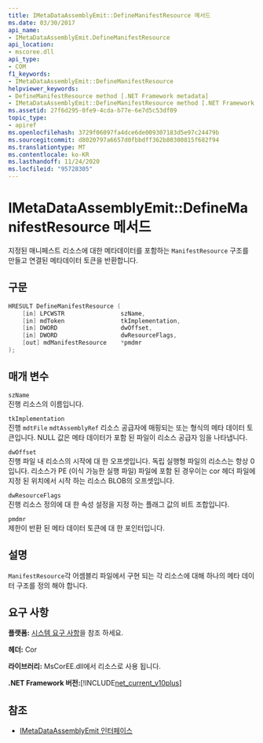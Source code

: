```yaml
---
title: IMetaDataAssemblyEmit::DefineManifestResource 메서드
ms.date: 03/30/2017
api_name:
- IMetaDataAssemblyEmit.DefineManifestResource
api_location:
- mscoree.dll
api_type:
- COM
f1_keywords:
- IMetaDataAssemblyEmit::DefineManifestResource
helpviewer_keywords:
- DefineManifestResource method [.NET Framework metadata]
- IMetaDataAssemblyEmit::DefineManifestResource method [.NET Framework metadata]
ms.assetid: 27f6d295-0fe9-4cda-b77e-6e7d5c53df09
topic_type:
- apiref
ms.openlocfilehash: 3729f06097fa4dce6de009307183d5e97c24479b
ms.sourcegitcommit: d8020797a6657d0fbbdff362b80300815f682f94
ms.translationtype: MT
ms.contentlocale: ko-KR
ms.lasthandoff: 11/24/2020
ms.locfileid: "95728305"
---
```

# <a name="imetadataassemblyemitdefinemanifestresource-method"></a>IMetaDataAssemblyEmit::DefineManifestResource 메서드

지정된 매니페스트 리소스에 대한 메타데이터를 포함하는 `ManifestResource` 구조를 만들고 연결된 메타데이터 토큰을 반환합니다.  
  
## <a name="syntax"></a>구문  
  
```cpp  
HRESULT DefineManifestResource (  
    [in] LPCWSTR                szName,
    [in] mdToken                tkImplementation,
    [in] DWORD                  dwOffset,
    [in] DWORD                  dwResourceFlags,  
    [out] mdManifestResource    *pmdmr  
);  
```  
  
## <a name="parameters"></a>매개 변수  

 `szName`  
 진행 리소스의 이름입니다.  
  
 `tkImplementation`  
 진행 `mdtFile` `mdtAssemblyRef` 리소스 공급자에 매핑되는 또는 형식의 메타 데이터 토큰입니다. NULL 값은 메타 데이터가 포함 된 파일이 리소스 공급자 임을 나타냅니다.  
  
 `dwOffset`  
 진행 파일 내 리소스의 시작에 대 한 오프셋입니다. 독립 실행형 파일의 리소스는 항상 0입니다. 리소스가 PE (이식 가능한 실행 파일) 파일에 포함 된 경우이는 cor 헤더 파일에 지정 된 위치에서 시작 하는 리소스 BLOB의 오프셋입니다.  
  
 `dwResourceFlags`  
 진행 리소스 정의에 대 한 속성 설정을 지정 하는 플래그 값의 비트 조합입니다.  
  
 `pmdmr`  
 제한이 반환 된 메타 데이터 토큰에 대 한 포인터입니다.  
  
## <a name="remarks"></a>설명  

 `ManifestResource`각 어셈블리 파일에서 구현 되는 각 리소스에 대해 하나의 메타 데이터 구조를 정의 해야 합니다.  
  
## <a name="requirements"></a>요구 사항  

 **플랫폼:** [시스템 요구 사항](../../get-started/system-requirements.md)을 참조 하세요.  
  
 **헤더:** Cor  
  
 **라이브러리:** MsCorEE.dll에서 리소스로 사용 됩니다.  
  
 **.NET Framework 버전:**[!INCLUDE[net_current_v10plus](../../../../includes/net-current-v10plus-md.md)]  
  
## <a name="see-also"></a>참조

- [IMetaDataAssemblyEmit 인터페이스](imetadataassemblyemit-interface.md)
